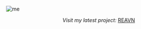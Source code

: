 ![me](https://github.com/user-attachments/assets/c03be268-b082-4045-a1ec-7f17bf31e09a)

<p align="center">
  <i>Visit my latest project:</i>
  <a href="https://polyglotparrot.github.io/jump/" target="_blank" rel="noopener noreferrer">REAVN</a>
</p>





















  



